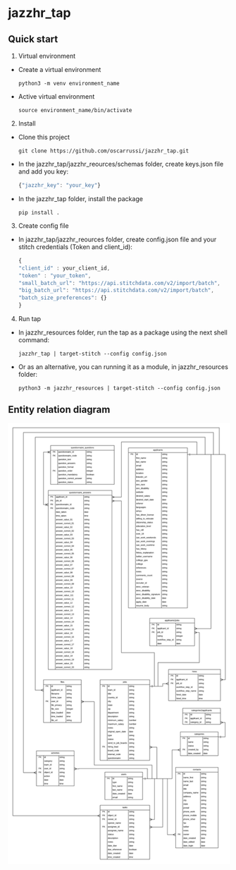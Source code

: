 # jazzhr_tap

## Quick start

1. Virtual environment
- Create a virtual environment

    ``` shell script
    python3 -m venv environment_name
    ````

- Active virtual environment

    ``` shell script
    source environment_name/bin/activate
    ````


2. Install
- Clone this project

    ``` shell script
    git clone https://github.com/oscarrussi/jazzhr_tap.git
    ````

- In the jazzhr_tap/jazzhr_reources/schemas folder, create keys.json file and add you key:

    ```javascript
    {"jazzhr_key": "your_key"}
    ```

- In the jazzhr_tap folder, install the package

    ``` shell script
    pip install .
    ````

3. Create config file

- In jazzhr_tap/jazzhr_reources folder, create config.json file and your stitch credentials (Token and client_id):

    ```javascript
    {
    "client_id" : your_client_id,
    "token" : "your_token",
    "small_batch_url": "https://api.stitchdata.com/v2/import/batch",
    "big_batch_url": "https://api.stitchdata.com/v2/import/batch",
    "batch_size_preferences": {}
    }
    ```

4. Run tap

- In jazzhr_resources folder, run the tap as a package using the next shell command:

    ``` shell script
    jazzhr_tap | target-stitch --config config.json
    ````
- Or as an alternative, you can running it as a module, in jazzhr_resources folder:

    ``` shell script
    python3 -m jazzhr_resources | target-stitch --config config.json
    ````

##  Entity relation diagram


![screenshot](er_diagram.png)